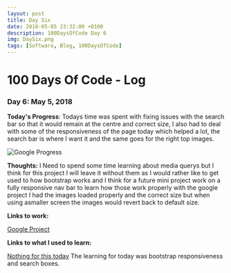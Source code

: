 ```yaml
---
layout: post
title: Day Six
date: 2018-05-05 23:32:00 +0100
description: 100DaysOfCode Day 6
img: DaySix.png
tags: [Software, Blog, 100DaysOfCode]
---
```


# 100 Days Of Code - Log 

### Day 6: May 5, 2018

**Today's Progress**: Todays time was spent with fixing issues with the search bar so that it would remain at the centre and correct size, I also had to deal with some of the responsiveness of the page today which helped a lot, the search bar is where I want it and the same goes for the right top images.

![Google Progress]({{site.baseurl}}/assets/img/GoogleDay6.png)

**Thoughts:** I Need to spend some time learning about media querys but I think for this project I will leave it without them as I would rather like to get used to how bootstrap works and I think for a future mini project work on a fully responsive nav bar to learn how those work properly with the google project I had the images loaded properly and the correct size but when using asmaller screen the images would revert back to default size.


**Links to work:** 

[Google Project](https://github.com/NathanScott85/google/)

**Links to what I used to learn:**

[Nothing for this today]()
The learning for today was bootstrap responsiveness and search boxes.